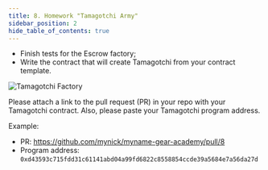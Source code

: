 ```yaml
---
title: 8. Homework "Tamagotchi Army"
sidebar_position: 2
hide_table_of_contents: true
---
```


- Finish tests for the Escrow factory;
- Write the contract that will create Tamagotchi from your contract template.

![Tamagotchi Factory](/img/22/tamagotchi-army.jpg)

Please attach a link to the pull request (PR) in your repo with your Tamagotchi contract. Also, please paste your Tamagotchi program address.

Example:

- PR: <https://github.com/mynick/myname-gear-academy/pull/8>
- Program address: `0xd43593c715fdd31c61141abd04a99fd6822c8558854ccde39a5684e7a56da27d`

